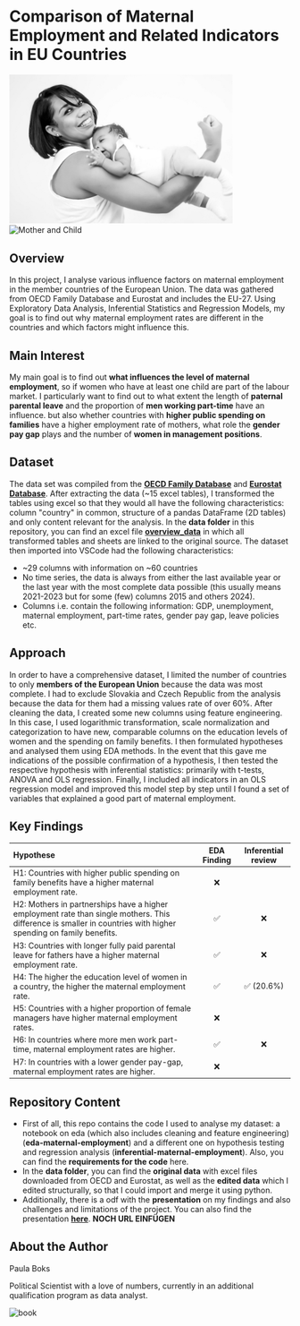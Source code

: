 # Comparison of Maternal Employment and Related Indicators in EU Countries

<img src="images/mama.jpg" alt="Mother and Child" width="400"/>  <img src="images/mama2.jpg" alt="Mother and Child" width="400"/>

## Overview
In this project, I analyse various influence factors on maternal employment in the member countries of the European Union. The data was gathered from OECD Family Database and Eurostat and includes the EU-27. Using Exploratory Data Analysis, Inferential Statistics and Regression Models, my goal is to find out why maternal employment rates are different in the countries and which factors might influence this.

## Main Interest
My main goal is to find out **what influences the level of maternal employment**, so if women who have at least one child are part of the labour market. I particularly want to find out to what extent the length of **paternal parental leave** and the proportion of **men working part-time** have an influence. but also whether countries with **higher public spending on families** have a higher employment rate of mothers, what role the **gender pay gap** plays and the number of **women in management positions**.

## Dataset
The data set was compiled from the [**OECD Family Database**](https://www.oecd.org/en/data/datasets/oecd-family-database.html) and [**Eurostat Database**](https://ec.europa.eu/eurostat/web/main/data/database). After extracting the data (~15 excel tables), I transformed the tables using excel so that they would all have the following characteristics: column "country" in common, structure of a pandas DataFrame (2D tables) and only content relevant for the analysis. In the **data folder** in this repository, you can find an excel file [**overview_data**](data/overview_data.xlsx) in which all transformed tables and sheets are linked to the original source. The dataset then imported into VSCode had the following characteristics:
- ~29 columns with information on ~60 countries
- No time series, the data is always from either the last available year or the last year with the most complete data possible (this usually means 2021-2023 but for some (few) columns 2015 and others 2024).
- Columns i.e. contain the following information: GDP, unemployment, maternal employment, part-time rates, gender pay gap, leave policies etc.

## Approach
In order to have a comprehensive dataset, I limited the number of countries to only **members of the European Union** because the data was most complete. I had to exclude Slovakia and Czech Republic from the analysis because the data for them had a missing values rate of over 60%.
After cleaning the data, I created some new columns using feature engineering. In this case, I used logarithmic transformation, scale normalization and categorization to have new, comparable columns on the education levels of women and the spending on family benefits.
I then formulated hypotheses and analysed them using EDA methods. In the event that this gave me indications of the possible confirmation of a hypothesis, I then tested the respective hypothesis with inferential statistics: primarily with t-tests, ANOVA and OLS regression.
Finally, I included all indicators in an OLS regression model and improved this model step by step until I found a set of variables that explained a good part of maternal employment.

## Key Findings
| Hypothese    | EDA Finding | Inferential review     |
|:---------|:-------:|:----------:|
| H1: Countries with higher public spending on family benefits have a higher maternal employment rate.    | ❌    |    |
| H2: Mothers in partnerships have a higher employment rate than single mothers. This difference is smaller in countries with higher spending on family benefits.     | ✅    | ❌  |
| H3: Countries with longer fully paid parental leave for fathers have a higher maternal employment rate. | ✅     | ❌  |
| H4: The higher the education level of women in a country, the higher the maternal employment rate.    | ✅     | ✅ (20.6%)   |
| H5: Countries with a higher proportion of female managers have higher maternal employment rates.     | ❌    |   |
| H6: In countries where more men work part-time, maternal employment rates are higher. | ✅     | ❌  |
| H7: In countries with a lower gender pay-gap, maternal employment rates are higher. | ❌    |   |




## Repository Content
- First of all, this repo contains the code I used to analyse my dataset: a notebook on eda (which also includes cleaning and feature engineering) (**eda-maternal-employment**) and a different one on hypothesis testing and regression analysis (**inferential-maternal-employment**). Also, you can find the **requirements for the code** here.
- In the **data folder**, you can find the **original data** with excel files downloaded from OECD and Eurostat, as well as the **edited data** which I edited structurally, so that I could import and merge it using python.
- Additionally, there is a odf with the **presentation** on my findings and also challenges and limitations of the project. You can also find the presentation [**here**]("https://").
**NOCH URL EINFÜGEN**

## About the Author
Paula Boks

Political Scientist with a love of numbers, currently in an additional qualification program as data analyst.

![book](images/book.jpg)